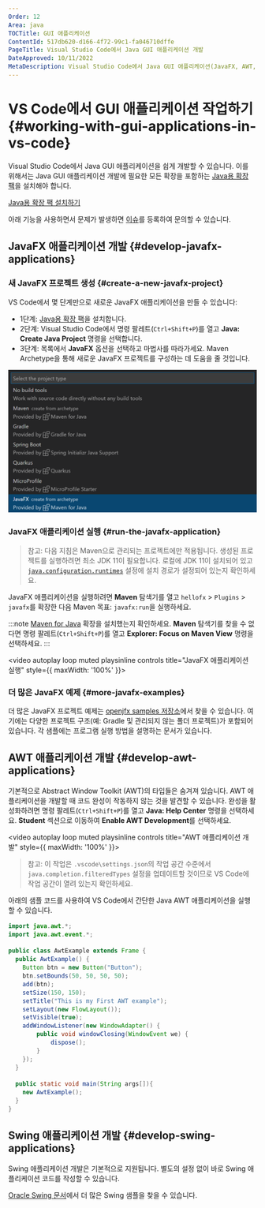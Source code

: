 ```yaml
---
Order: 12
Area: java
TOCTitle: GUI 애플리케이션
ContentId: 517db620-d166-4f72-99c1-fa046710dffe
PageTitle: Visual Studio Code에서 Java GUI 애플리케이션 개발
DateApproved: 10/11/2022
MetaDescription: Visual Studio Code에서 Java GUI 애플리케이션(JavaFX, AWT, Swing) 개발 방법
---
```


# VS Code에서 GUI 애플리케이션 작업하기 {#working-with-gui-applications-in-vs-code}

Visual Studio Code에서 Java GUI 애플리케이션을 쉽게 개발할 수 있습니다. 이를 위해서는 Java GUI 애플리케이션 개발에 필요한 모든 확장을 포함하는 [Java용 확장 팩](https://marketplace.visualstudio.com/items?itemName=vscjava.vscode-java-pack)을 설치해야 합니다.

<a class="install-extension-btn" href="vscode:extension/vscjava.vscode-java-pack">Java용 확장 팩 설치하기</a>

아래 기능을 사용하면서 문제가 발생하면 [이슈](https://github.com/microsoft/vscode-java-pack/issues)를 등록하여 문의할 수 있습니다.

## JavaFX 애플리케이션 개발 {#develop-javafx-applications}

### 새 JavaFX 프로젝트 생성 {#create-a-new-javafx-project}

VS Code에서 몇 단계만으로 새로운 JavaFX 애플리케이션을 만들 수 있습니다:

- 1단계: [Java용 확장 팩](https://marketplace.visualstudio.com/items?itemName=vscjava.vscode-java-pack)을 설치합니다.
- 2단계: Visual Studio Code에서 명령 팔레트(`Ctrl+Shift+P`)를 열고 **Java: Create Java Project** 명령을 선택합니다.
- 3단계: 목록에서 **JavaFX** 옵션을 선택하고 마법사를 따라가세요. Maven Archetype을 통해 새로운 JavaFX 프로젝트를 구성하는 데 도움을 줄 것입니다.

![JavaFX 프로젝트 생성](images/java-gui/create-javafx.png)

### JavaFX 애플리케이션 실행 {#run-the-javafx-application}

> 참고: 다음 지침은 Maven으로 관리되는 프로젝트에만 적용됩니다. 생성된 프로젝트를 실행하려면 최소 JDK 11이 필요합니다. 로컬에 JDK 11이 설치되어 있고 [`java.configuration.runtimes`](https://github.com/redhat-developer/vscode-java#project-jdks) 설정에 설치 경로가 설정되어 있는지 확인하세요.

JavaFX 애플리케이션을 실행하려면 **Maven** 탐색기를 열고 `hellofx` > `Plugins` > `javafx`를 확장한 다음 Maven 목표: `javafx:run`을 실행하세요.

:::note
[Maven for Java](https://marketplace.visualstudio.com/items?itemName=vscjava.vscode-maven) 확장을 설치했는지 확인하세요. **Maven** 탐색기를 찾을 수 없다면 명령 팔레트(`Ctrl+Shift+P`)를 열고 **Explorer: Focus on Maven View** 명령을 선택하세요.
:::

<video autoplay loop muted playsinline controls title="JavaFX 애플리케이션 실행" style={{ maxWidth: '100%' }}>

  <source src="https://code.visualstudio.com/docs/java/java-gui/run-javafx.mp4" type="video/mp4" />
</video>

### 더 많은 JavaFX 예제 {#more-javafx-examples}

더 많은 JavaFX 프로젝트 예제는 [openjfx samples 저장소](https://github.com/openjfx/samples/tree/master/IDE/VSCode)에서 찾을 수 있습니다. 여기에는 다양한 프로젝트 구조(예: Gradle 및 관리되지 않는 폴더 프로젝트)가 포함되어 있습니다. 각 샘플에는 프로그램 실행 방법을 설명하는 문서가 있습니다.

## AWT 애플리케이션 개발 {#develop-awt-applications}

기본적으로 Abstract Window Toolkit (AWT)의 타입들은 숨겨져 있습니다. AWT 애플리케이션을 개발할 때 코드 완성이 작동하지 않는 것을 발견할 수 있습니다. 완성을 활성화하려면 명령 팔레트(`Ctrl+Shift+P`)를 열고 **Java: Help Center** 명령을 선택하세요. **Student** 섹션으로 이동하여 **Enable AWT Development**를 선택하세요.

<video autoplay loop muted playsinline controls title="AWT 애플리케이션 개발" style={{ maxWidth: '100%' }}>

  <source src="https://code.visualstudio.com/docs/java/java-gui/enable-awt.mp4" type="video/mp4" />
</video>

> 참고: 이 작업은 `.vscode\settings.json`의 작업 공간 수준에서 `java.completion.filteredTypes` 설정을 업데이트할 것이므로 VS Code에 작업 공간이 열려 있는지 확인하세요.

아래의 샘플 코드를 사용하여 VS Code에서 간단한 Java AWT 애플리케이션을 실행할 수 있습니다.

```java
import java.awt.*;
import java.awt.event.*;

public class AwtExample extends Frame {
  public AwtExample() {
    Button btn = new Button("Button");
    btn.setBounds(50, 50, 50, 50);
    add(btn);
    setSize(150, 150);
    setTitle("This is my First AWT example");
    setLayout(new FlowLayout());
    setVisible(true);
    addWindowListener(new WindowAdapter() {
        public void windowClosing(WindowEvent we) {
            dispose();
        }
    });
  }

  public static void main(String args[]){
    new AwtExample();
  }
}
```

## Swing 애플리케이션 개발 {#develop-swing-applications}

Swing 애플리케이션 개발은 기본적으로 지원됩니다. 별도의 설정 없이 바로 Swing 애플리케이션 코드를 작성할 수 있습니다.

[Oracle Swing 문서](https://docs.oracle.com/javase/tutorial/uiswing/examples/components/index.html)에서 더 많은 Swing 샘플을 찾을 수 있습니다.
